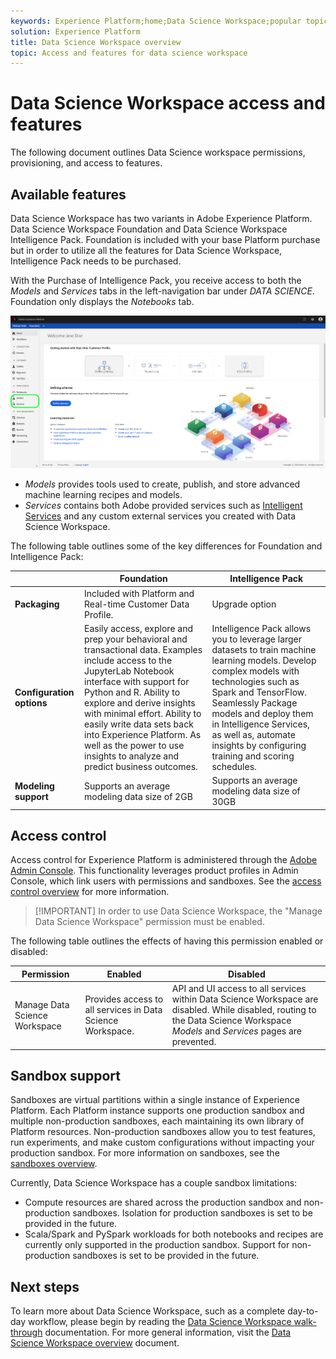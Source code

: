 ```yaml
---
keywords: Experience Platform;home;Data Science Workspace;popular topics;access control;sandbox;foundation;intelligence pack
solution: Experience Platform
title: Data Science Workspace overview
topic: Access and features for data science workspace
---
```


# Data Science Workspace access and features

The following document outlines Data Science workspace permissions, provisioning, and access to features. 

## Available features

Data Science Workspace has two variants in Adobe Experience Platform. Data Science Workspace Foundation and Data Science Workspace Intelligence Pack. Foundation is included with your base Platform purchase but in order to utilize all the features for Data Science Workspace, Intelligence Pack needs to be purchased. 

With the Purchase of Intelligence Pack, you receive access to both the *Models* and *Services* tabs in the left-navigation bar under *DATA SCIENCE*. Foundation only displays the *Notebooks* tab.

![DSW tabs](./images/access/platform-tabs.png)

- *Models* provides tools used to create, publish, and store advanced machine learning recipes and models. 
- *Services* contains both Adobe provided services such as [Intelligent Services](../intelligent-services/home.md) and any custom external services you created with Data Science Workspace.

The following table outlines some of the key differences for Foundation and Intelligence Pack:

| | Foundation | Intelligence Pack |
| --- | --- | --- |
| **Packaging** | Included with Platform and Real-time Customer Data Profile. | Upgrade option |
| **Configuration options** | Easily access, explore and prep your behavioral and transactional data. Examples include access to the JupyterLab Notebook interface with support for Python and R. Ability to explore and derive insights with minimal effort. Ability to easily write data sets back into Experience Platform. As well as the power to use insights to analyze and predict business outcomes. | Intelligence Pack allows you to leverage larger datasets to train machine learning models. Develop complex models with technologies such as Spark and TensorFlow. Seamlessly Package models and deploy them in Intelligence Services, as well as, automate insights by configuring training and scoring schedules. |
| **Modeling support** | Supports an average modeling data size of 2GB | Supports an average modeling data size of 30GB |

## Access control

Access control for Experience Platform is administered through the [Adobe Admin Console](https://adminconsole.adobe.com). This functionality leverages product profiles in Admin Console, which link users with permissions and sandboxes. See the [access control overview](../access-control/home.md) for more information.

>[!IMPORTANT] In order to use Data Science Workspace, the "Manage Data Science Workspace" permission must be enabled. 

The following table outlines the effects of having this permission enabled or disabled:

| Permission | Enabled | Disabled |
|---|---|---|
| Manage Data Science Workspace | Provides access to all services in Data Science Workspace. | API and UI access to all services within Data Science Workspace are disabled. While disabled, routing to the Data Science Workspace *Models* and *Services* pages are prevented. |

## Sandbox support

Sandboxes are virtual partitions within a single instance of Experience Platform. Each Platform instance supports one production sandbox and multiple non-production sandboxes, each maintaining its own library of Platform resources. Non-production sandboxes allow you to test features, run experiments, and make custom configurations without impacting your production sandbox. For more information on sandboxes, see the [sandboxes overview](../sandboxes/home.md).

Currently, Data Science Workspace has a couple sandbox limitations:

- Compute resources are shared across the production sandbox and non-production sandboxes. Isolation for production sandboxes is set to be provided in the future.
- Scala/Spark and PySpark workloads for both notebooks and recipes are currently only supported in the production sandbox. Support for non-production sandboxes is set to be provided in the future.

## Next steps

To learn more about Data Science Workspace, such as a complete day-to-day workflow, please begin by reading the [Data Science Workspace walk-through](./walkthrough.md) documentation. For more general information, visit the [Data Science Workspace overview](./home.md) document.